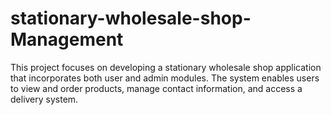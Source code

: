 # stationary-wholesale-shop-Management
This project focuses on developing a stationary wholesale shop application that incorporates both user and admin modules. The system enables users to view and order products, manage contact information, and access a delivery system.
